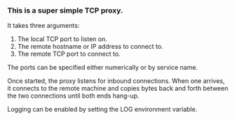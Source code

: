 ### This is a super simple TCP proxy.

It takes three arguments:

1. The local TCP port to listen on.
2. The remote hostname or IP address to connect to.
3. The remote TCP port to connect to.

The ports can be specified either numerically or by service name.

Once started, the proxy listens for inbound connections. When one arrives,
it connects to the remote machine and copies bytes back and forth between
the two connections until both ends hang-up.

Logging can be enabled by setting the LOG environment variable.

